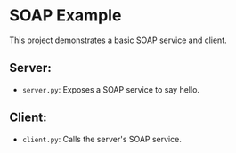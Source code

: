 # SOAP Example

This project demonstrates a basic SOAP service and client.

## Server:
- `server.py`: Exposes a SOAP service to say hello.

## Client:
- `client.py`: Calls the server's SOAP service.
